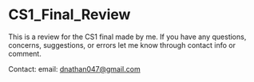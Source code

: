 # CS1_Final_Review

This is a review for the CS1 final made by me.
If you have any questions, concerns, suggestions, or errors let me know through contact info or comment.

Contact:
email: dnathan047@gmail.com
